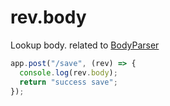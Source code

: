 # rev.body

Lookup body. related to [BodyParser](https://nhttp.deno.dev/docs/usage/body-parser)

```js
app.post("/save", (rev) => {
  console.log(rev.body);
  return "success save";
});
```

